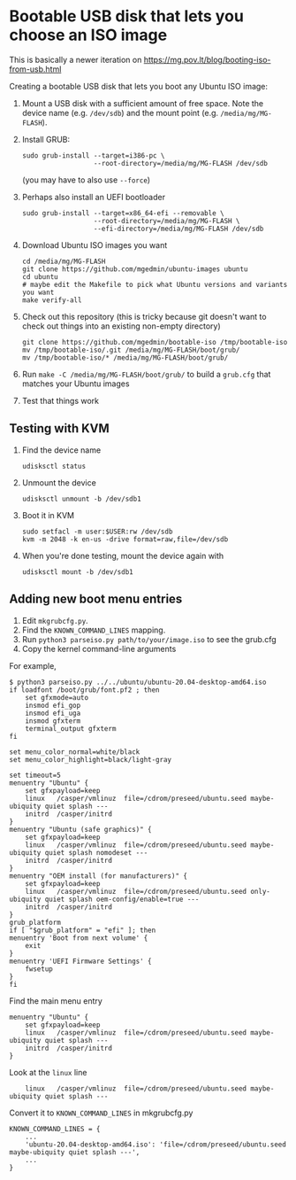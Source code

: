 Bootable USB disk that lets you choose an ISO image
===================================================

This is basically a newer iteration on
https://mg.pov.lt/blog/booting-iso-from-usb.html

Creating a bootable USB disk that lets you boot any Ubuntu ISO image:

1. Mount a USB disk with a sufficient amount of free space.  Note the device
   name (e.g. `/dev/sdb`) and the mount point (e.g. `/media/mg/MG-FLASH`).

2. Install GRUB:

    ```
    sudo grub-install --target=i386-pc \
                      --root-directory=/media/mg/MG-FLASH /dev/sdb
    ```

   (you may have to also use `--force`)

3. Perhaps also install an UEFI bootloader

    ```
    sudo grub-install --target=x86_64-efi --removable \
                      --root-directory=/media/mg/MG-FLASH \
                      --efi-directory=/media/mg/MG-FLASH /dev/sdb
    ```

4. Download Ubuntu ISO images you want

    ```
    cd /media/mg/MG-FLASH
    git clone https://github.com/mgedmin/ubuntu-images ubuntu
    cd ubuntu
    # maybe edit the Makefile to pick what Ubuntu versions and variants you want
    make verify-all
    ```

5. Check out this repository (this is tricky because git doesn't want to check
   out things into an existing non-empty directory)

    ```
    git clone https://github.com/mgedmin/bootable-iso /tmp/bootable-iso
    mv /tmp/bootable-iso/.git /media/mg/MG-FLASH/boot/grub/
    mv /tmp/bootable-iso/* /media/mg/MG-FLASH/boot/grub/
    ```

6. Run `make -C /media/mg/MG-FLASH/boot/grub/` to build a `grub.cfg` that
   matches your Ubuntu images

7. Test that things work


Testing with KVM
----------------

1. Find the device name

    ```
    udisksctl status
    ```

2. Unmount the device

    ```
    udisksctl unmount -b /dev/sdb1
    ```

3. Boot it in KVM

    ```
    sudo setfacl -m user:$USER:rw /dev/sdb
    kvm -m 2048 -k en-us -drive format=raw,file=/dev/sdb
    ```

4. When you're done testing, mount the device again with

    ```
    udisksctl mount -b /dev/sdb1
    ```


Adding new boot menu entries
----------------------------

1. Edit `mkgrubcfg.py`.
2. Find the `KNOWN_COMMAND_LINES` mapping.
3. Run `python3 parseiso.py path/to/your/image.iso` to see the grub.cfg
4. Copy the kernel command-line arguments

For example,

```
$ python3 parseiso.py ../../ubuntu/ubuntu-20.04-desktop-amd64.iso
if loadfont /boot/grub/font.pf2 ; then
	set gfxmode=auto
	insmod efi_gop
	insmod efi_uga
	insmod gfxterm
	terminal_output gfxterm
fi

set menu_color_normal=white/black
set menu_color_highlight=black/light-gray

set timeout=5
menuentry "Ubuntu" {
	set gfxpayload=keep
	linux	/casper/vmlinuz  file=/cdrom/preseed/ubuntu.seed maybe-ubiquity quiet splash ---
	initrd	/casper/initrd
}
menuentry "Ubuntu (safe graphics)" {
	set gfxpayload=keep
	linux	/casper/vmlinuz  file=/cdrom/preseed/ubuntu.seed maybe-ubiquity quiet splash nomodeset ---
	initrd	/casper/initrd
}
menuentry "OEM install (for manufacturers)" {
	set gfxpayload=keep
	linux	/casper/vmlinuz  file=/cdrom/preseed/ubuntu.seed only-ubiquity quiet splash oem-config/enable=true ---
	initrd	/casper/initrd
}
grub_platform
if [ "$grub_platform" = "efi" ]; then
menuentry 'Boot from next volume' {
	exit
}
menuentry 'UEFI Firmware Settings' {
	fwsetup
}
fi
```

Find the main menu entry

```
menuentry "Ubuntu" {
	set gfxpayload=keep
	linux	/casper/vmlinuz  file=/cdrom/preseed/ubuntu.seed maybe-ubiquity quiet splash ---
	initrd	/casper/initrd
}
```

Look at the `linux` line

```
	linux	/casper/vmlinuz  file=/cdrom/preseed/ubuntu.seed maybe-ubiquity quiet splash ---
```

Convert it to `KNOWN_COMMAND_LINES` in mkgrubcfg.py

```
KNOWN_COMMAND_LINES = {
    ...
    'ubuntu-20.04-desktop-amd64.iso': 'file=/cdrom/preseed/ubuntu.seed maybe-ubiquity quiet splash ---',
    ...
}
```
